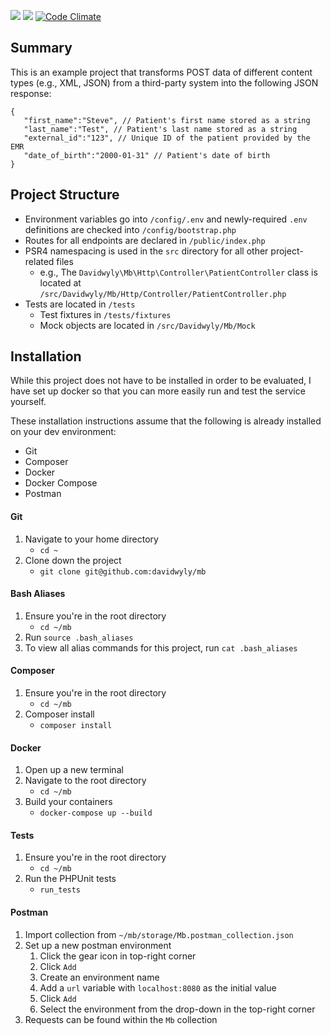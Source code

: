 <a href="https://codeclimate.com/github/davidwyly/mb"><img src="https://codeclimate.com/github/davidwyly/mb/badges/gpa.svg" /></a></a>
<a href="https://codeclimate.com/github/davidwyly/mb"><img src="https://codeclimate.com/github/davidwyly/mb/badges/issue_count.svg" /></a> [![Code Climate](https://img.shields.io/codeclimate/tech-debt/davidwyly/mb.svg)](https://codeclimate.com/github/davidwyly/mb) 





## Summary
This is an example project that transforms POST data of different content types (e.g., XML, JSON) from a third-party system into the following JSON response:

```
{
   "first_name":"Steve", // Patient's first name stored as a string
   "last_name":"Test", // Patient's last name stored as a string
   "external_id":"123", // Unique ID of the patient provided by the EMR
   "date_of_birth":"2000-01-31" // Patient's date of birth
}
```

## Project Structure
- Environment variables go into `/config/.env` and newly-required `.env` definitions are checked into `/config/bootstrap.php`
- Routes for all endpoints are declared in `/public/index.php`
- PSR4 namespacing is used in the `src` directory for all other project-related files
    - e.g., The `Davidwyly\Mb\Http\Controller\PatientController` class is located at `/src/Davidwyly/Mb/Http/Controller/PatientController.php`
- Tests are located in `/tests`
    - Test fixtures in `/tests/fixtures`
    - Mock objects are located in `/src/Davidwyly/Mb/Mock`

## Installation
While this project does not have to be installed in order to be evaluated, I have set up docker so that you can more easily run and test the service yourself.

These installation instructions assume that the following is already installed on your dev environment:
- Git
- Composer
- Docker
- Docker Compose
- Postman

#### Git
1. Navigate to your home directory
    - `cd ~`
2. Clone down the project
    - `git clone git@github.com:davidwyly/mb`

#### Bash Aliases
1. Ensure you're in the root directory
    - `cd ~/mb`
2. Run `source .bash_aliases`
3. To view all alias commands for this project, run `cat .bash_aliases`

#### Composer
1. Ensure you're in the root directory
    - `cd ~/mb`
2. Composer install
    - `composer install`

#### Docker
1. Open up a new terminal
2. Navigate to the root directory
    - `cd ~/mb`
3. Build your containers
   - `docker-compose up --build`

#### Tests
1. Ensure you're in the root directory
    - `cd ~/mb`
2. Run the PHPUnit tests
   - `run_tests`

#### Postman
1. Import collection from `~/mb/storage/Mb.postman_collection.json`
2. Set up a new postman environment
   1. Click the gear icon in top-right corner
   2. Click `Add`
   3. Create an environment name
   4. Add a `url` variable with `localhost:8080` as the initial value
   5. Click `Add`
   6. Select the environment from the drop-down in the top-right corner
3. Requests can be found within the `Mb` collection
